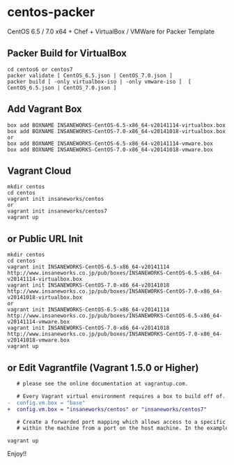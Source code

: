 centos-packer
=============

CentOS 6.5 / 7.0 x64 + Chef + VirtualBox / VMWare for Packer Template

## Packer Build for VirtualBox

```
cd centos6 or centos7
packer validate [ CentOS_6.5.json | CentOS_7.0.json ]
packer build [ -only virtualbox-iso | -only vmware-iso ]  [ CentOS_6.5.json | CentOS_7.0.json ]
```

## Add Vagrant Box

```
box add BOXNAME INSANEWORKS-CentOS-6.5-x86_64-v20141114-virtualbox.box
box add BOXNAME INSANEWORKS-CentOS-7.0-x86_64-v20141018-virtualbox.box
or
box add BOXNAME INSANEWORKS-CentOS-6.5-x86_64-v20141114-vmware.box
box add BOXNAME INSANEWORKS-CentOS-7.0-x86_64-v20141018-vmware.box
```

## Vagrant Cloud

```
mkdir centos
cd centos
vagrant init insaneworks/centos
or
vagrant init insaneworks/centos7
vagrant up
```


## or Public URL Init

```
mkdir centos
cd centos
vagrant init INSANEWORKS-CentOS-6.5-x86_64-v20141114 http://www.insaneworks.co.jp/pub/boxes/INSANEWORKS-CentOS-6.5-x86_64-v20141114-virtualbox.box
vagrant init INSANEWORKS-CentOS-7.0-x86_64-v20141018 http://www.insaneworks.co.jp/pub/boxes/INSANEWORKS-CentOS-7.0-x86_64-v20141018-virtualbox.box
or
vagrant init INSANEWORKS-CentOS-6.5-x86_64-v20141114 http://www.insaneworks.co.jp/pub/boxes/INSANEWORKS-CentOS-6.5-x86_64-v20141114-vmware.box
vagrant init INSANEWORKS-CentOS-7.0-x86_64-v20141018 http://www.insaneworks.co.jp/pub/boxes/INSANEWORKS-CentOS-7.0-x86_64-v20141018-vmware.box
vagrant up
```

## or Edit Vagrantfile (Vagrant 1.5.0 or Higher)

```diff
   # please see the online documentation at vagrantup.com.

   # Every Vagrant virtual environment requires a box to build off of.
-  config.vm.box = "base"
+  config.vm.box = "insaneworks/centos" or "insaneworks/centos7"

   # Create a forwarded port mapping which allows access to a specific port
   # within the machine from a port on the host machine. In the example below,
```

```
vagrant up
```

Enjoy!!
